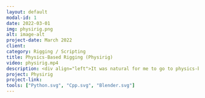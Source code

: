 ```yaml
---
layout: default
modal-id: 1
date: 2022-03-01
img: physirig.png
alt: image-alt
project-date: March 2022
client: 
category: Rigging / Scripting
title: Physics-Based Rigging (Physirig)
video: physirig.mp4
description: <div align="left">It was natural for me to go to physics-based rigging after developing some cases of geometry-based rigging!<br><br>Physirig is a physics-based rigging system made using Nvidia-PhysX. (It is the project that I'm currently working on.) Physirig works for any custom rig and provides collision detection, physical constraints, physics-based posing and physical communication across characters and world objects. It would be extremely useful for animating multicharacter scenes(specially fighting scenes), animating complex character-object scenarios. Physirig also makes a huge impact on mechanical riggings; makes them precise, fast and robust.<br><br>Currently, Physirig would be just available in blender but I'm planning to make the same structure for Maya.</div>
project: Physirig
project-link: 
tools: ["Python.svg", "Cpp.svg", "Blender.svg"]
---
```

